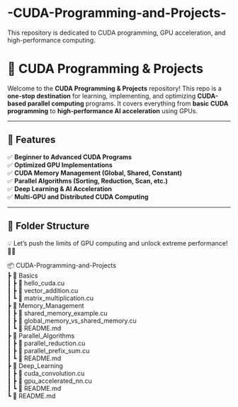 # -CUDA-Programming-and-Projects-
This repository is dedicated to CUDA programming, GPU acceleration, and high-performance computing.


# 🚀 CUDA Programming & Projects  

Welcome to the **CUDA Programming & Projects** repository! This repo is a **one-stop destination** for learning, implementing, and optimizing **CUDA-based parallel computing** programs. It covers everything from **basic CUDA programming** to **high-performance AI acceleration** using GPUs.  

---

## 🌟 Features  

✅ **Beginner to Advanced CUDA Programs**  
✅ **Optimized GPU Implementations**  
✅ **CUDA Memory Management (Global, Shared, Constant)**  
✅ **Parallel Algorithms (Sorting, Reduction, Scan, etc.)**  
✅ **Deep Learning & AI Acceleration**  
✅ **Multi-GPU and Distributed CUDA Computing**  

---  

## 📂 Folder Structure  



💡 Let’s push the limits of GPU computing and unlock extreme performance! 🚀🔥


📦 CUDA-Programming-and-Projects  
 ┣ 📂 Basics  
 ┃ ┣ 📜 hello_cuda.cu  
 ┃ ┣ 📜 vector_addition.cu  
 ┃ ┗ 📜 matrix_multiplication.cu  
 ┣ 📂 Memory_Management  
 ┃ ┣ 📜 shared_memory_example.cu  
 ┃ ┣ 📜 global_memory_vs_shared_memory.cu  
 ┃ ┗ 📜 README.md  
 ┣ 📂 Parallel_Algorithms  
 ┃ ┣ 📜 parallel_reduction.cu  
 ┃ ┣ 📜 parallel_prefix_sum.cu  
 ┃ ┗ 📜 README.md  
 ┣ 📂 Deep_Learning  
 ┃ ┣ 📜 cuda_convolution.cu  
 ┃ ┣ 📜 gpu_accelerated_nn.cu  
 ┃ ┗ 📜 README.md  
 ┗ 📜 README.md  

